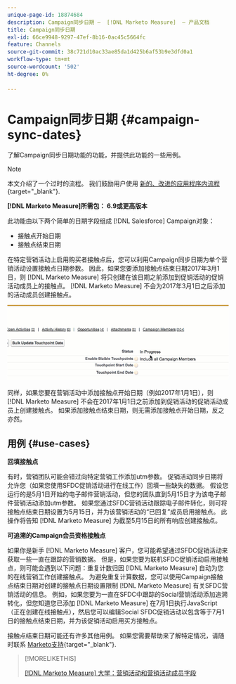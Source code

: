 ```yaml
---
unique-page-id: 18874684
description: Campaign同步日期 —  [!DNL Marketo Measure]  — 产品文档
title: Campaign同步日期
exl-id: 66ce9948-9297-47ef-8b16-0ac45c5664fc
feature: Channels
source-git-commit: 38c721d10ac33ae85da1d425b6af53b9e3dfd0a1
workflow-type: tm+mt
source-wordcount: '502'
ht-degree: 0%

---
```


# Campaign同步日期 {#campaign-sync-dates}

了解Campaign同步日期功能的功能，并提供此功能的一些用例。

>[!NOTE]
>
>本文介绍了一个过时的流程。 我们鼓励用户使用 [新的、改进的应用程序内流程](/help/channel-tracking-and-setup/offline-channels/custom-campaign-sync.md){target="_blank"}.

**[!DNL Marketo Measure]所需包： 6.9或更高版本**

此功能由以下两个简单的日期字段组成 [!DNL Salesforce] Campaign对象：

* 接触点开始日期
* 接触点结束日期

在特定营销活动上启用购买者接触点后，您可以利用Campaign同步日期为单个营销活动设置接触点日期参数。 因此，如果您要添加接触点结束日期2017年3月1日，则 [!DNL Marketo Measure] 将只创建在该日期之前添加到促销活动的促销活动成员上的接触点。 [!DNL Marketo Measure] 不会为2017年3月1日之后添加的活动成员创建接触点。

![](assets/1.gif)

同样，如果您要在营销活动中添加接触点开始日期（例如2017年1月1日），则 [!DNL Marketo Measure] 不会在2017年1月1日之前添加到促销活动的促销活动成员上创建接触点。 如果添加接触点结束日期，则无需添加接触点开始日期，反之亦然。

## 用例 {#use-cases}

**回填接触点**

有时，营销团队可能会错过向特定营销工作添加utm参数。 促销活动同步日期将允许您（如果您使用SFDC促销活动进行在线工作）回填一些缺失的数据。 假设您运行的是5月1日开始的电子邮件营销活动，但您的团队直到5月15日才为该电子邮件营销活动添加utm参数。 如果您通过SFDC营销活动跟踪电子邮件转化，则可将接触点结束日期设置为5月15日，并为该营销活动的“已回复”成员启用接触点。 此操作将告知 [!DNL Marketo Measure] 为截至5月15日的所有响应创建接触点。

**可追溯的Campaign会员资格接触点**

如果你是新手 [!DNL Marketo Measure] 客户，您可能希望通过SFDC促销活动来获取一些一直在跟踪的营销数据。 但是，如果您要为联机SFDC促销活动启用接触点，则可能会遇到以下问题：重复计数归因 [!DNL Marketo Measure] 自动为您的在线营销工作创建接触点。 为避免重复计算数据，您可以使用Campaign接触点结束日期对创建的接触点日期设置限制 [!DNL Marketo Measure] 有关SFDC营销活动的信息。 例如，如果您要为一直在SFDC中跟踪的Social营销活动添加追溯转化，但您知道您已添加 [!DNL Marketo Measure] 在7月1日执行JavaScript（正在创建在线接触点），然后您可以编辑Social SFDC促销活动以包含等于7月1日的接触点结束日期，并为该促销活动启用买方接触点。

接触点结束日期可能还有许多其他用例。 如果您需要帮助来了解特定情况，请随时联系 [Marketo支持](https://nation.marketo.com/t5/support/ct-p/Support){target="_blank"}.

>[!MORELIKETHIS]
>
>[[!DNL Marketo Measure] 大学：营销活动和营销活动成员字段](https://learn.bizible.com/2-bizible-customization/137720https://universityonline.marketo.com/courses/bizible-fundamentals-channel-management/#/page/5c63007334d9f0367662b758)

